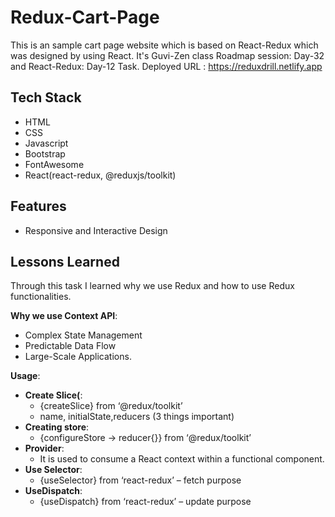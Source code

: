 
# Redux-Cart-Page

This is an sample cart page website which is based on React-Redux which was designed by using React. 
It's Guvi-Zen class Roadmap session: Day-32 and React-Redux: Day-12 Task.
Deployed URL : https://reduxdrill.netlify.app

## Tech Stack

- HTML
- CSS
- Javascript
- Bootstrap
- FontAwesome
- React(react-redux, @reduxjs/toolkit)

## Features

- Responsive and Interactive Design

## Lessons Learned

Through this task I learned why we use Redux and how to use Redux functionalities.

<b>Why we use Context API</b>: 
- Complex State Management
- Predictable Data Flow
- Large-Scale Applications.
  
<b>Usage</b>: 
- <b>Create Slice(</b>:
	-  {createSlice} from ‘@redux/toolkit’
  - name, initialState,reducers (3 things important) 
- <b>Creating store</b>:
  -  {configureStore -> reducer{}} from ‘@redux/toolkit’
- <b>Provider</b>:
	- It is used to consume a React context within a functional component.
- <b>Use Selector</b>:
	- {useSelector} from ‘react-redux’ – fetch purpose
- <b>UseDispatch</b>:
	- {useDispatch} from ‘react-redux’ – update purpose
